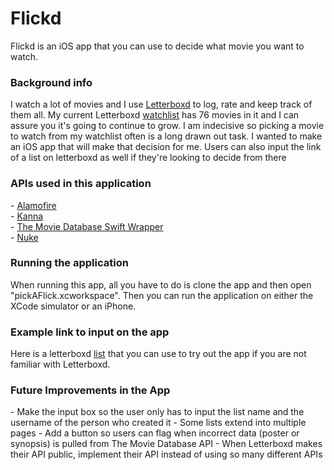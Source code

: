 # Flickd

Flickd is an iOS app that you can use to decide what movie you want to watch. 

<h3>Background info</h3>
I watch a lot of movies and I use <a href="https://letterboxd.com/marycos/">Letterboxd</a> to log, rate and keep track of them all. My current Letterboxd <a href="https://letterboxd.com/marycos/watchlist/">watchlist</a> has 76 movies in it and I can assure you it's going to continue to grow. I am indecisive so picking a movie to watch from my watchlist often is a long drawn out task. I wanted to make an iOS app that will make that decision for me. Users can also input the link of a list on letterboxd as well if they're looking to decide from there

<h3>APIs used in this application</h3>
- <a href="https://github.com/Alamofire/Alamofire">Alamofire</a> <br>
- <a href="https://github.com/tid-kijyun/Kanna">Kanna</a> <br>
- <a href="https://github.com/gkye/TheMovieDatabaseSwiftWrapper">The Movie Database Swift Wrapper</a> <br>
- <a href="https://github.com/kean/Nuke">Nuke</a> <br>

<h3>Running the application</h3>
When running this app, all you have to do is clone the app and then open "pickAFlick.xcworkspace". Then you can run the application on either the XCode simulator or an iPhone.

<h3>Example link to input on the app</h3>
Here is a letterboxd <a href="https://letterboxd.com/marycos/list/movies-by-women/">list</a> that you can use to try out the app if you are not familiar with Letterboxd.

<h3>Future Improvements in the App</h3>
- Make the input box so the user only has to input the list name and the username of the person who created it
- Some lists extend into multiple pages
- Add a button so users can flag when incorrect data (poster or synopsis) is pulled from The Movie Database API
- When Letterboxd makes their API public, implement their API instead of using so many different APIs

